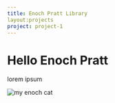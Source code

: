 ```yaml
---
title: Enoch Pratt Library
layout:projects
project: project-1
---
```


# Hello Enoch Pratt

lorem ipsum

![my enoch cat](http://placekitten.com/300/300)

